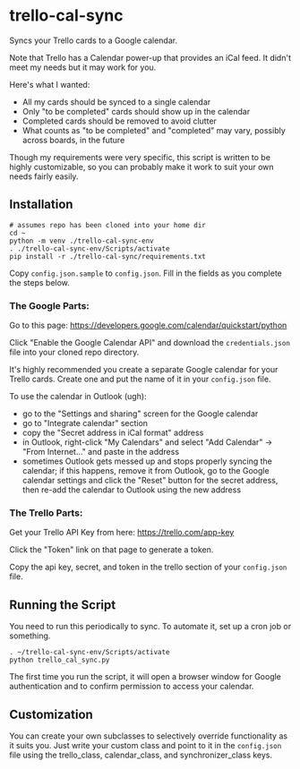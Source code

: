 
# trello-cal-sync

Syncs your Trello cards to a Google calendar.

Note that Trello has a Calendar power-up that provides an iCal feed.
It didn't meet my needs but it may work for you.

Here's what I wanted:

- All my cards should be synced to a single calendar
- Only "to be completed" cards should show up in the calendar
- Completed cards should be removed to avoid clutter
- What counts as "to be completed" and "completed" may vary, possibly across
boards, in the future

Though my requirements were very specific, this script is written to be
highly customizable, so you can probably make it work to suit your own needs
fairly easily.

## Installation

```
# assumes repo has been cloned into your home dir
cd ~
python -m venv ./trello-cal-sync-env
. ./trello-cal-sync-env/Scripts/activate
pip install -r ./trello-cal-sync/requirements.txt
```

Copy `config.json.sample` to `config.json`. Fill in the fields as you complete
the steps below.

### The Google Parts:

Go to this page: https://developers.google.com/calendar/quickstart/python

Click "Enable the Google Calendar API" and download the `credentials.json` file
into your cloned repo directory.

It's highly recommended you create a separate Google calendar for your Trello
cards. Create one and put the name of it in your `config.json` file.

To use the calendar in Outlook (ugh):
- go to the "Settings and sharing" screen for the Google calendar
- go to "Integrate calendar" section
- copy the "Secret address in iCal format" address
- in Outlook, right-click "My Calendars" and select "Add Calendar" -> "From Internet..."
and paste in the address
- sometimes Outlook gets messed up and stops properly syncing the calendar;
if this happens, remove it from Outlook, go to the Google calendar settings
and click the "Reset" button for the secret address, then re-add the
calendar to Outlook using the new address

### The Trello Parts:

Get your Trello API Key from here: https://trello.com/app-key

Click the "Token" link on that page to generate a token.

Copy the api key, secret, and token in the trello section of your `config.json`
file.

## Running the Script

You need to run this periodically to sync. To automate it, set up a cron job
or something.

```
. ~/trello-cal-sync-env/Scripts/activate
python trello_cal_sync.py
```

The first time you run the script, it will open a browser window for Google
authentication and to confirm permission to access your calendar.

## Customization

You can create your own subclasses to selectively override functionality
as it suits you. Just write your custom class and point to it in the
`config.json` file using the trello_class, calendar_class, and
synchronizer_class keys.
